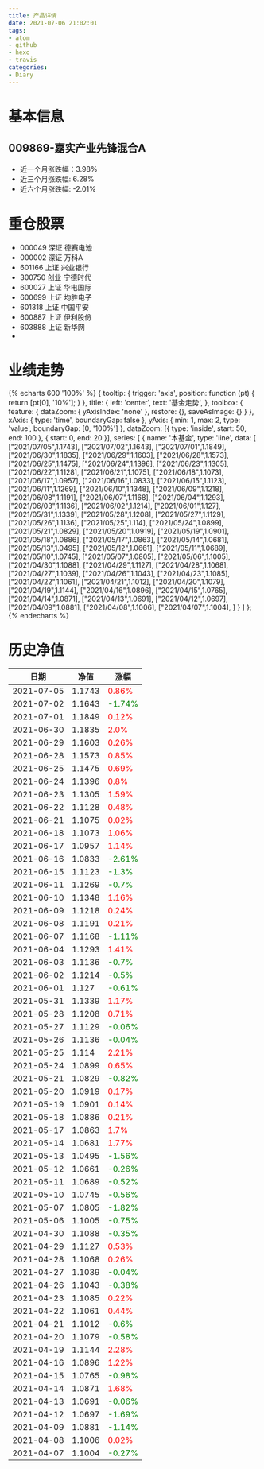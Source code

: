 ```yaml
---
title: 产品详情
date: 2021-07-06 21:02:01
tags:
- atom
- github
- hexo
- travis
categories:
- Diary
---
```


# 基本信息
## 009869-嘉实产业先锋混合A
- 近一个月涨跌幅：3.98%
- 近三个月涨跌幅: 6.28%
- 近六个月涨跌幅: -2.01%

# 重仓股票
- 000049 深证 德赛电池
- 000002 深证 万科A
- 601166 上证 兴业银行
- 300750 创业 宁德时代
- 600027 上证 华电国际
- 600699 上证 均胜电子
- 601318 上证 中国平安
- 600887 上证 伊利股份
- 603888 上证 新华网
- 
# 业绩走势

{% echarts 600 '100%' %}
{
  tooltip: {
        trigger: 'axis',
        position: function (pt) {
            return [pt[0], '10%'];
        }
    },
    title: {
        left: 'center',
        text: '基金走势',
    },
    toolbox: {
        feature: {
            dataZoom: {
                yAxisIndex: 'none'
            },
            restore: {},
            saveAsImage: {}
        }
    },
    xAxis: {
        type: 'time',
        boundaryGap: false
    },
    yAxis: {
        min: 1,
        max: 2,
        type: 'value',
        boundaryGap: [0, '100%']
    },
    dataZoom: [{
        type: 'inside',
        start: 50,
        end: 100
    }, {
        start: 0,
        end: 20
    }],
    series: [
        {
            name: '本基金',
            type: 'line',
            data: [
["2021/07/05",1.1743],
["2021/07/02",1.1643],
["2021/07/01",1.1849],
["2021/06/30",1.1835],
["2021/06/29",1.1603],
["2021/06/28",1.1573],
["2021/06/25",1.1475],
["2021/06/24",1.1396],
["2021/06/23",1.1305],
["2021/06/22",1.1128],
["2021/06/21",1.1075],
["2021/06/18",1.1073],
["2021/06/17",1.0957],
["2021/06/16",1.0833],
["2021/06/15",1.1123],
["2021/06/11",1.1269],
["2021/06/10",1.1348],
["2021/06/09",1.1218],
["2021/06/08",1.1191],
["2021/06/07",1.1168],
["2021/06/04",1.1293],
["2021/06/03",1.1136],
["2021/06/02",1.1214],
["2021/06/01",1.127],
["2021/05/31",1.1339],
["2021/05/28",1.1208],
["2021/05/27",1.1129],
["2021/05/26",1.1136],
["2021/05/25",1.114],
["2021/05/24",1.0899],
["2021/05/21",1.0829],
["2021/05/20",1.0919],
["2021/05/19",1.0901],
["2021/05/18",1.0886],
["2021/05/17",1.0863],
["2021/05/14",1.0681],
["2021/05/13",1.0495],
["2021/05/12",1.0661],
["2021/05/11",1.0689],
["2021/05/10",1.0745],
["2021/05/07",1.0805],
["2021/05/06",1.1005],
["2021/04/30",1.1088],
["2021/04/29",1.1127],
["2021/04/28",1.1068],
["2021/04/27",1.1039],
["2021/04/26",1.1043],
["2021/04/23",1.1085],
["2021/04/22",1.1061],
["2021/04/21",1.1012],
["2021/04/20",1.1079],
["2021/04/19",1.1144],
["2021/04/16",1.0896],
["2021/04/15",1.0765],
["2021/04/14",1.0871],
["2021/04/13",1.0691],
["2021/04/12",1.0697],
["2021/04/09",1.0881],
["2021/04/08",1.1006],
["2021/04/07",1.1004],
]
        }
    ]
};
{% endecharts %}

# 历史净值

| 日期 | 净值 | 涨幅 |
| --- | --- | --- |
|2021-07-05|1.1743|<font color=red>0.86%</font>|
|2021-07-02|1.1643|<font color=green>-1.74%</font>|
|2021-07-01|1.1849|<font color=red>0.12%</font>|
|2021-06-30|1.1835|<font color=red>2.0%</font>|
|2021-06-29|1.1603|<font color=red>0.26%</font>|
|2021-06-28|1.1573|<font color=red>0.85%</font>|
|2021-06-25|1.1475|<font color=red>0.69%</font>|
|2021-06-24|1.1396|<font color=red>0.8%</font>|
|2021-06-23|1.1305|<font color=red>1.59%</font>|
|2021-06-22|1.1128|<font color=red>0.48%</font>|
|2021-06-21|1.1075|<font color=red>0.02%</font>|
|2021-06-18|1.1073|<font color=red>1.06%</font>|
|2021-06-17|1.0957|<font color=red>1.14%</font>|
|2021-06-16|1.0833|<font color=green>-2.61%</font>|
|2021-06-15|1.1123|<font color=green>-1.3%</font>|
|2021-06-11|1.1269|<font color=green>-0.7%</font>|
|2021-06-10|1.1348|<font color=red>1.16%</font>|
|2021-06-09|1.1218|<font color=red>0.24%</font>|
|2021-06-08|1.1191|<font color=red>0.21%</font>|
|2021-06-07|1.1168|<font color=green>-1.11%</font>|
|2021-06-04|1.1293|<font color=red>1.41%</font>|
|2021-06-03|1.1136|<font color=green>-0.7%</font>|
|2021-06-02|1.1214|<font color=green>-0.5%</font>|
|2021-06-01|1.127|<font color=green>-0.61%</font>|
|2021-05-31|1.1339|<font color=red>1.17%</font>|
|2021-05-28|1.1208|<font color=red>0.71%</font>|
|2021-05-27|1.1129|<font color=green>-0.06%</font>|
|2021-05-26|1.1136|<font color=green>-0.04%</font>|
|2021-05-25|1.114|<font color=red>2.21%</font>|
|2021-05-24|1.0899|<font color=red>0.65%</font>|
|2021-05-21|1.0829|<font color=green>-0.82%</font>|
|2021-05-20|1.0919|<font color=red>0.17%</font>|
|2021-05-19|1.0901|<font color=red>0.14%</font>|
|2021-05-18|1.0886|<font color=red>0.21%</font>|
|2021-05-17|1.0863|<font color=red>1.7%</font>|
|2021-05-14|1.0681|<font color=red>1.77%</font>|
|2021-05-13|1.0495|<font color=green>-1.56%</font>|
|2021-05-12|1.0661|<font color=green>-0.26%</font>|
|2021-05-11|1.0689|<font color=green>-0.52%</font>|
|2021-05-10|1.0745|<font color=green>-0.56%</font>|
|2021-05-07|1.0805|<font color=green>-1.82%</font>|
|2021-05-06|1.1005|<font color=green>-0.75%</font>|
|2021-04-30|1.1088|<font color=green>-0.35%</font>|
|2021-04-29|1.1127|<font color=red>0.53%</font>|
|2021-04-28|1.1068|<font color=red>0.26%</font>|
|2021-04-27|1.1039|<font color=green>-0.04%</font>|
|2021-04-26|1.1043|<font color=green>-0.38%</font>|
|2021-04-23|1.1085|<font color=red>0.22%</font>|
|2021-04-22|1.1061|<font color=red>0.44%</font>|
|2021-04-21|1.1012|<font color=green>-0.6%</font>|
|2021-04-20|1.1079|<font color=green>-0.58%</font>|
|2021-04-19|1.1144|<font color=red>2.28%</font>|
|2021-04-16|1.0896|<font color=red>1.22%</font>|
|2021-04-15|1.0765|<font color=green>-0.98%</font>|
|2021-04-14|1.0871|<font color=red>1.68%</font>|
|2021-04-13|1.0691|<font color=green>-0.06%</font>|
|2021-04-12|1.0697|<font color=green>-1.69%</font>|
|2021-04-09|1.0881|<font color=green>-1.14%</font>|
|2021-04-08|1.1006|<font color=red>0.02%</font>|
|2021-04-07|1.1004|<font color=green>-0.27%</font>|
